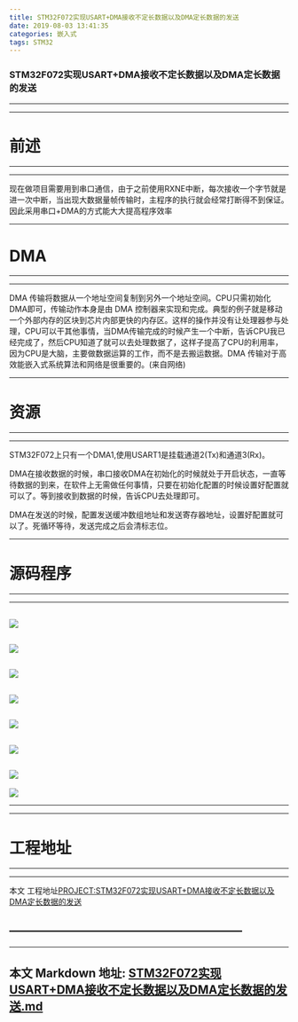 ```yaml
---
title: STM32F072实现USART+DMA接收不定长数据以及DMA定长数据的发送
date: 2019-08-03 13:41:35
categories: 嵌入式
tags: STM32
---
```

### STM32F072实现USART+DMA接收不定长数据以及DMA定长数据的发送 ###
---
---
# 前述
________________
_________________
现在做项目需要用到串口通信，由于之前使用RXNE中断，每次接收一个字节就是进一次中断，当出现大数据量帧传输时，主程序的执行就会经常打断得不到保证。因此采用串口+DMA的方式能大大提高程序效率
___________
# DMA
___________
______________
DMA 传输将数据从一个地址空间复制到另外一个地址空间。CPU只需初始化DMA即可，传输动作本身是由 DMA 控制器来实现和完成。典型的例子就是移动一个外部内存的区块到芯片内部更快的内存区。这样的操作并没有让处理器参与处理，CPU可以干其他事情，当DMA传输完成的时候产生一个中断，告诉CPU我已经完成了，然后CPU知道了就可以去处理数据了，这样子提高了CPU的利用率，因为CPU是大脑，主要做数据运算的工作，而不是去搬运数据。DMA 传输对于高效能嵌入式系统算法和网络是很重要的。(来自网络)
__________

# 资源
___________
______________
STM32F072上只有一个DMA1,使用USART1是挂载通道2(Tx)和通道3(Rx)。

DMA在接收数据的时候，串口接收DMA在初始化的时候就处于开启状态，一直等待数据的到来，在软件上无需做任何事情，只要在初始化配置的时候设置好配置就可以了。等到接收到数据的时候，告诉CPU去处理即可。

DMA在发送的时候，配置发送缓冲数组地址和发送寄存器地址，设置好配置就可以了。死循环等待，发送完成之后会清标志位。
__________
# 源码程序
___________
______________
![](https://linkenwild.github.io/images/DMA1.jpg)
----
![](https://linkenwild.github.io/images/DMA2.jpg)
-----
![](https://linkenwild.github.io/images/DMA3.jpg)
----
![](https://linkenwild.github.io/images/DMA4.jpg)
---
![](https://linkenwild.github.io/images/DMA5.jpg)
----
![](https://linkenwild.github.io/images/DMA6.jpg)
-----
![](https://linkenwild.github.io/images/DMA7.jpg)
----
![](https://linkenwild.github.io/images/DMA8.jpg)
________
___________
# 工程地址
________
___________


本文 工程地址[PROJECT:STM32F072实现USART+DMA接收不定长数据以及DMA定长数据的发送](https://github.com/linkenwild/linkenwild.github.io/tree/master/PROJECT)


————————————————————
-------
-------
本文 Markdown 地址: [STM32F072实现USART+DMA接收不定长数据以及DMA定长数据的发送.md](https://github.com/linkenwild/linkenwild.github.io/tree/master/Markdown/STM32F072实现USART+DMA接收不定长数据以及DMA定长数据的发送.md)
---------